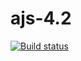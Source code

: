 # ajs-4.2
[![Build status](https://ci.appveyor.com/api/projects/status/4mji1iocs5l5t0qn?svg=true)](https://ci.appveyor.com/project/NeuroK-hub/ajs-4-2)
